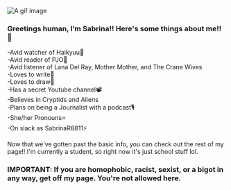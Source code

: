 ![A gif image](https://github.com/img/KenmaHinata.gif)
### Greetings human, I’m Sabrina!! Here's some things about me!! 🧡
-Avid watcher of Haikyuu🏐<br>
-Avid reader of PJO🌊<br>
-Avid listener of Lana Del Ray, Mother Mother, and The Crane Wives<br>
-Loves to write📖 <br>
-Loves to draw🎨<br>
-Has a secret Youtube channel📽<br>
-Believes in Cryptids and Aliens<br>
-Plans on being a Journalist with a podcast🎙️<br>
-She/her Pronouns⭐<br>
-On slack as SabrinaR8811⚡<br>

Now that we've gotten past the basic info, you can check out the rest of my page!! I'm currently a student, so right now it's just school stuff lol.<br>
### IMPORTANT: If you are homophobic, racist, sexist, or a bigot in any way, get off my page. You're not allowed here.

<!---
SabrinaR8811/SabrinaR8811 is a ✨ special ✨ repository because its `README.md` (this file) appears on your GitHub profile.
You can click the Preview link to take a look at your changes.
--->
